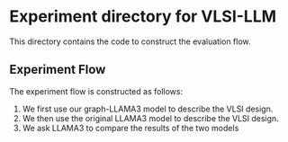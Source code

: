 # Experiment directory for VLSI-LLM
This directory contains the code to construct the evaluation flow.

## Experiment Flow
The experiment flow is constructed as follows:
1. We first use our graph-LLAMA3 model to describe the VLSI design.
2. We then use the original LLAMA3 model to describe the VLSI design.
3. We ask LLAMA3 to compare the results of the two models